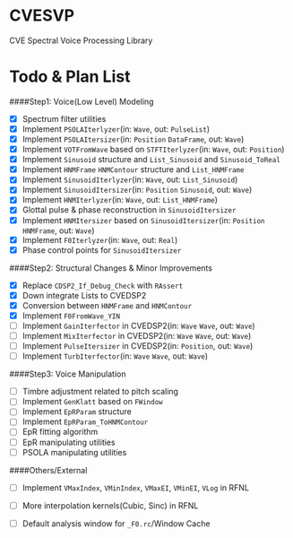 CVESVP
======

CVE Spectral Voice Processing Library

Todo & Plan List
===

####Step1: Voice(Low Level) Modeling

- [x] Spectrum filter utilities
- [x] Implement `PSOLAIterlyzer`(in: `Wave`, out: `PulseList`)
- [x] Implement `PSOLAItersizer`(in: `Position` `DataFrame`, out: `Wave`)
- [x] Implement `VOTFromWave` based on `STFTIterlyzer`(in: `Wave`, out: `Position`)
- [X] Implement `Sinusoid` structure and `List_Sinusoid` and `Sinusoid_ToReal`
- [x] Implement `HNMFrame` `HNMContour` structure and `List_HNMFrame`
- [x] Implement `SinusoidIterlyzer`(in: `Wave`, out: `List_Sinusoid`)
- [x] Implement `SinusoidItersizer`(in: `Position` `Sinusoid`, out: `Wave`)
- [x] Implement `HNMIterlyzer`(in: `Wave`, out: `List_HNMFrame`)
- [x] Glottal pulse & phase reconstruction in `SinusoidItersizer`
- [x] Implement `HNMItersizer` based on `SinusoidItersizer`(in: `Position` `HNMFrame`, out: `Wave`)
- [x] Implement `F0Iterlyzer`(in: `Wave`, out: `Real`)
- [x] Phase control points for `SinusoidItersizer`

####Step2: Structural Changes & Minor Improvements

- [x] Replace `CDSP2_If_Debug_Check` with `RAssert`
- [x] Down integrate Lists to CVEDSP2
- [x] Conversion between `HNMFrame` and `HNMContour`
- [x] Implement `F0FromWave_YIN`
- [ ] Implement `GainIterfector` in CVEDSP2(in: `Wave` `Wave`, out: `Wave`)
- [ ] Implement `MixIterfector` in CVEDSP2(in: `Wave` `Wave`, out: `Wave`)
- [ ] Implement `PulseItersizer` in CVEDSP2(in: `Position`, out: `Wave`)
- [ ] Implement `TurbIterfector`(in: `Wave` `Wave`, out: `Wave`)

####Step3: Voice Manipulation

- [ ] Timbre adjustment related to pitch scaling
- [ ] Implement `GenKlatt` based on `FWindow`
- [ ] Implement `EpRParam` structure
- [ ] Implement `EpRParam_ToHNMContour`
- [ ] EpR fitting algorithm
- [ ] EpR manipulating utilities
- [ ] PSOLA manipulating utilities

####Others/External

- [ ] Implement `VMaxIndex`, `VMinIndex`, `VMaxEI`, `VMinEI`, `VLog` in RFNL
- [ ] More interpolation kernels(Cubic, Sinc) in RFNL
- [ ] Default analysis window for `_F0.rc`/Window Cache

